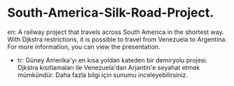 # South-America-Silk-Road-Project.
en:
A railway project that travels across South America in the shortest way. With Djkstra restrictions, it is possible to travel from Venezuela to Argentina.
For more information, you can view the presentation.
* tr:
Güney Amerika'yı en kısa yoldan kateden bir demiryolu projesi. Djkstra kısıtlamaları ile Venezuela'dan Arjantin'e seyahat etmek mümkündür.
Daha fazla bilgi için sunumu inceleyebilirsiniz.




